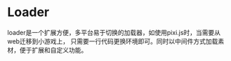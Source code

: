 # Loader

loader是一个扩展方便，多平台易于切换的加载器，如使用pixi.js时，当需要从web迁移到小游戏上，
只需要一行代码更换环境即可。同时以中间件方式加载素材，便于扩展和自定义功能。

